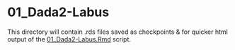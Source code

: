 # 01_Dada2-Labus

This directory will contain .rds files saved as checkpoints & for quicker html output of the [01_Dada2-Labus.Rmd](../../../../scripts/analysis-individual/Labus-2017/01_Dada2-Labus.Rmd) script.